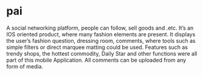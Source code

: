 pai
===

A social networking platform, people can follow, sell goods and .etc. It’s an IOS oriented product, where many fashion elements are present. It displays the user’s fashion question, dressing room, comments, where tools such as simple filters or direct marquee matting could be used. Features such as trendy shops, the hottest commodity, Daily Star and other functions were all part of this mobile Application. All comments can be uploaded from any form of media.
